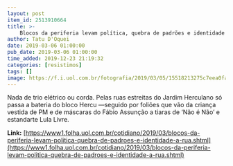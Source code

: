 ```yaml
---
layout: post
item_id: 2513910664
title: >-
    Blocos da periferia levam política, quebra de padrões e identidade à rua
author: Tatu D'Oquei
date: 2019-03-06 01:00:00
pub_date: 2019-03-06 01:00:00
time_added: 2019-12-23 21:19:32
categories: [resistimos]
tags: []
image: https://f.i.uol.com.br/fotografia/2019/03/05/15518213275c7eea0facf5a_1551821327_3x2_md.jpg
---
```


Nada de trio elétrico ou corda. Pelas ruas estreitas do Jardim Herculano só passa a bateria do bloco Hercu —seguido por foliões que vão da criança vestida de PM e de máscaras do Fábio Assunção a tiaras de ‘Não é Não’ e estandarte Lula Livre.

**Link:** [https://www1.folha.uol.com.br/cotidiano/2019/03/blocos-da-periferia-levam-politica-quebra-de-padroes-e-identidade-a-rua.shtml](https://www1.folha.uol.com.br/cotidiano/2019/03/blocos-da-periferia-levam-politica-quebra-de-padroes-e-identidade-a-rua.shtml)

